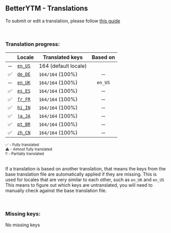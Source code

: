 <!--
    !!!!!!!!!!!!!!!!!!!!!!!!!!!!!!!!!!!!!!!!!!!!!!!!!!!!!!
    !!             THIS IS A GENERATED FILE             !!
    !!    all changes will be overwritten next build    !!
    !! only edit in `src/tools/tr-progress-template.md` !!
    !!!!!!!!!!!!!!!!!!!!!!!!!!!!!!!!!!!!!!!!!!!!!!!!!!!!!!
-->







## BetterYTM - Translations
To submit or edit a translation, please follow [this guide](../../contributing.md#submitting-translations)

<br>

### Translation progress:
| &nbsp; | Locale | Translated keys | Based on |
| :----: | ------ | --------------- | :------: |
| ─ | [`en_US`](./en_US.json) | 164 (default locale) |  |
| ✅ | [`de_DE`](./de_DE.json) | `164/164` (100%) | ─ |
| ─ | [`en_UK`](./en_UK.json) | `164/164` (100%) | `en_US` |
| ✅ | [`es_ES`](./es_ES.json) | `164/164` (100%) | ─ |
| ✅ | [`fr_FR`](./fr_FR.json) | `164/164` (100%) | ─ |
| ✅ | [`hi_IN`](./hi_IN.json) | `164/164` (100%) | ─ |
| ✅ | [`ja_JA`](./ja_JA.json) | `164/164` (100%) | ─ |
| ✅ | [`pt_BR`](./pt_BR.json) | `164/164` (100%) | ─ |
| ✅ | [`zh_CN`](./zh_CN.json) | `164/164` (100%) | ─ |

<sub>
✅ - Fully translated
</sub><br>
<sub>
⚠ - Almost fully translated
</sub><br>
<sub>
‼️ - Partially translated
</sub><br>

<br>

If a translation is based on another translation, that means the keys from the base translation file are automatically applied if they are missing. This is used for locales that are very similar to each other, such as `en_UK` and `en_US`  
This means to figure out which keys are untranslated, you will need to manually check against the base translation file.

<br>

### Missing keys:
No missing keys
